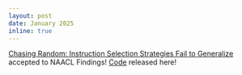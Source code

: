 ```yaml
---
layout: post
date: January 2025
inline: true
---
```


[Chasing Random: Instruction Selection Strategies Fail to Generalize](https://arxiv.org/abs/2410.15225) accepted to NAACL Findings!  [Code](https://github.com/ippolito-cmu/ChasingRandom) released here! 
